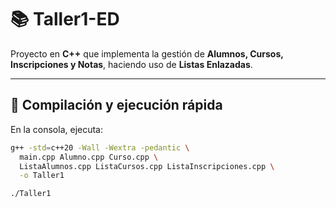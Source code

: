 # 📚 Taller1-ED

Proyecto en **C++** que implementa la gestión de **Alumnos, Cursos, Inscripciones y Notas**, haciendo uso de **Listas Enlazadas**.

---

## 🚀 Compilación y ejecución rápida

En la consola, ejecuta:

```bash
g++ -std=c++20 -Wall -Wextra -pedantic \
  main.cpp Alumno.cpp Curso.cpp \
  ListaAlumnos.cpp ListaCursos.cpp ListaInscripciones.cpp \
  -o Taller1

./Taller1
